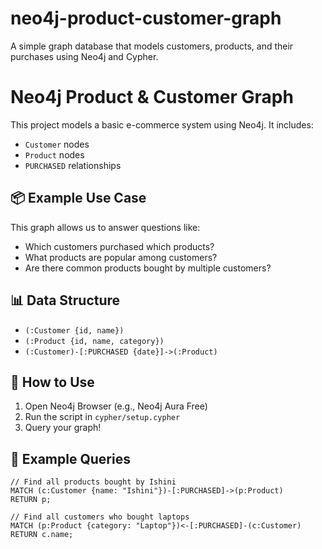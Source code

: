# neo4j-product-customer-graph
A simple graph database that models customers, products, and their purchases using Neo4j and Cypher.


# Neo4j Product & Customer Graph

This project models a basic e-commerce system using Neo4j. It includes:

- `Customer` nodes
- `Product` nodes
- `PURCHASED` relationships

## 📦 Example Use Case

This graph allows us to answer questions like:

- Which customers purchased which products?
- What products are popular among customers?
- Are there common products bought by multiple customers?

## 📊 Data Structure

- `(:Customer {id, name})`
- `(:Product {id, name, category})`
- `(:Customer)-[:PURCHASED {date}]->(:Product)`

## 🚀 How to Use

1. Open Neo4j Browser (e.g., Neo4j Aura Free)
2. Run the script in `cypher/setup.cypher`
3. Query your graph!

## 🔗 Example Queries

```cypher
// Find all products bought by Ishini
MATCH (c:Customer {name: "Ishini"})-[:PURCHASED]->(p:Product)
RETURN p;

// Find all customers who bought laptops
MATCH (p:Product {category: "Laptop"})<-[:PURCHASED]-(c:Customer)
RETURN c.name;

